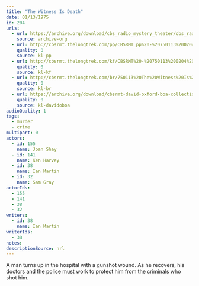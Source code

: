 ```yaml
---
title: "The Witness Is Death"
date: 01/13/1975
id: 204
urls: 
  - url: https://archive.org/download/cbs_radio_mystery_theater/cbs_radio_mystery_theater-0201-0250.zip/cbs_radio_mystery_theater-0201-0250%2Fcbsrmt_0204_the_witness_is_death.mp3
    source: archive-org
  - url: http://cbsrmt.thelongtrek.com/pp/CBSRMT_pp%20-%20750113%200204%20The%20Witness%20Is%20Death.mp3
    quality: 0
    source: kl-pp
  - url: http://cbsrmt.thelongtrek.com/kf/CBSRMT%20-%20750113%200204%20The%20Witness%20Is%20Death_kf.mp3
    quality: 0
    source: kl-kf
  - url: http://cbsrmt.thelongtrek.com/br/750113%20The%20Witness%20Is%20Death%20-%20WOR.mp3
    quality: 0
    source: kl-br
  - url: https://archive.org/download/cbsrmt-david-oxford-boa-collection/CBSRMT-750113-0204-The-Witness-Is-Death-(64-44)_kf-{BoA}.mp3
    quality: 0
    source: kl-davidoboa
audioQuality: 1
tags: 
  - murder
  - crime
multipart: 0
actors:  
  - id: 155
    name: Joan Shay  
  - id: 141
    name: Ken Harvey  
  - id: 38
    name: Ian Martin  
  - id: 32
    name: Sam Gray
actorIds:  
  - 155  
  - 141  
  - 38  
  - 32
writers:  
  - id: 38
    name: Ian Martin
writerIds:  
  - 38
notes: 
descriptionSource: nrl
---
```

A man turns up in the hospital with a gunshot wound. As he recovers, his doctors and the police must work to protect him from the criminals who shot him.